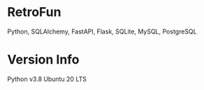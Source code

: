 # RetroFun
Python, SQLAlchemy, FastAPI, Flask, SQLite, MySQL, PostgreSQL

# Version Info
Python v3.8
Ubuntu 20 LTS